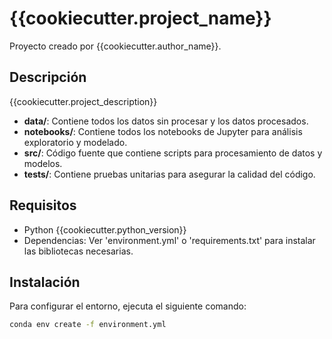 # {{cookiecutter.project_name}}

Proyecto creado por {{cookiecutter.author_name}}.

## Descripción

{{cookiecutter.project_description}}

- **data/**: Contiene todos los datos sin procesar y los datos procesados.
- **notebooks/**: Contiene todos los notebooks de Jupyter para análisis exploratorio y modelado.
- **src/**: Código fuente que contiene scripts para procesamiento de datos y modelos.
- **tests/**: Contiene pruebas unitarias para asegurar la calidad del código.

## Requisitos
- Python {{cookiecutter.python_version}}
- Dependencias: Ver 'environment.yml' o 'requirements.txt' para instalar las bibliotecas necesarias.

## Instalación
Para configurar el entorno, ejecuta el siguiente comando:

```bash
conda env create -f environment.yml
```
